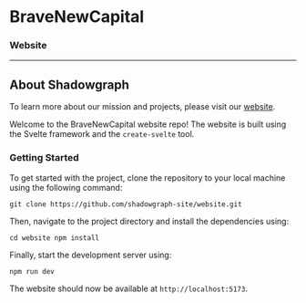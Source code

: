 # BraveNewCapital
### Website
---


## About **Shadowgraph**



To learn more about our mission and projects, please visit our [website](https://shadowgraph.ai).


Welcome to the BraveNewCapital website repo! The website is built using the Svelte framework and the `create-svelte` tool.

### Getting Started

To get started with the project, clone the repository to your local machine using the following command:

`git clone https://github.com/shadowgraph-site/website.git`

Then, navigate to the project directory and install the dependencies using:

`cd website npm install`

Finally, start the development server using:

`npm run dev`

The website should now be available at `http://localhost:5173`.
